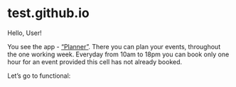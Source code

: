 # test.github.io

Hello, User!
  
  You see the app - [“Planner”](https://ihor1998.github.io/test.github.io/). There you can plan your events, throughout the one working week. Everyday from 10am to 18pm you can book only one hour for an event provided this cell has not already booked. 

Let’s go to functional:
